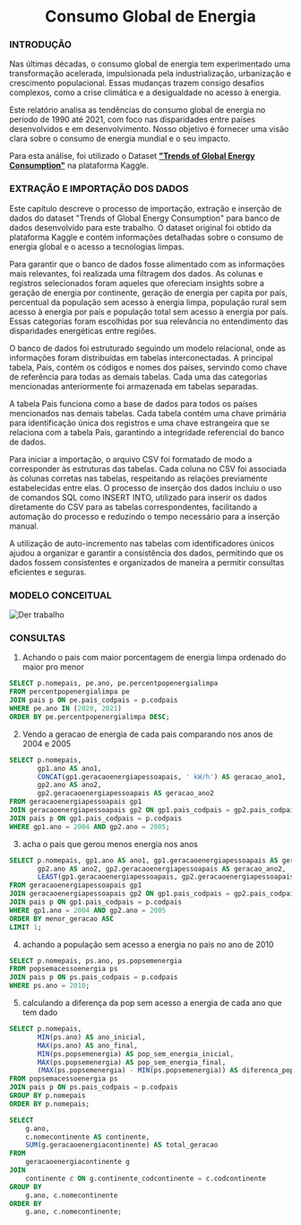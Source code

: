 <h1 align = "center">
  Consumo Global de Energia 
</h1>
 
### INTRODUÇÃO

Nas últimas décadas, o consumo global de energia tem experimentado uma transformação acelerada, impulsionada pela industrialização, urbanização e crescimento populacional. Essas mudanças trazem consigo desafios complexos, como a crise climática e a desigualdade no acesso à energia.
  
Este relatório analisa as tendências do consumo global de energia no período de 1990 até 2021, com foco nas disparidades entre países desenvolvidos e em desenvolvimento. Nosso objetivo é fornecer uma visão clara sobre o consumo de energia mundial e o seu impacto.  

Para esta análise, foi utilizado o Dataset [**"Trends of Global Energy Consumption"**](https://www.kaggle.com/code/abmsayem/trends-of-global-energy-consumption/input) na plataforma Kaggle.

### EXTRAÇÃO E IMPORTAÇÃO DOS DADOS

Este capítulo descreve o processo de importação, extração e inserção de dados do dataset "Trends of Global Energy Consumption" para banco de dados desenvolvido para este trabalho. O dataset original foi obtido da plataforma Kaggle e contém informações detalhadas sobre o consumo de energia global e o acesso a tecnologias limpas.

Para garantir que o banco de dados fosse alimentado com as informações mais relevantes, foi realizada uma filtragem dos dados. As colunas e registros selecionados foram aqueles que ofereciam insights sobre a geração de energia por continente, geração de energia per capita por país, percentual da população sem acesso à energia limpa, população rural sem acesso à energia por país e população total sem acesso à energia por país. Essas categorias foram escolhidas por sua relevância no entendimento das disparidades energéticas entre regiões.

O banco de dados foi estruturado seguindo um modelo relacional, onde as informações foram distribuídas em tabelas interconectadas. A principal tabela, Pais, contém os códigos e nomes dos países, servindo como chave de referência para todas as demais tabelas. Cada uma das categorias mencionadas anteriormente foi armazenada em tabelas separadas.

A tabela Pais funciona como a base de dados para todos os países mencionados nas demais tabelas. Cada tabela contém uma chave primária para identificação única dos registros e uma chave estrangeira que se relaciona com a tabela Pais, garantindo a integridade referencial do banco de dados.

Para iniciar a importação, o arquivo CSV foi formatado de modo a corresponder às estruturas das tabelas. Cada coluna no CSV foi associada às colunas corretas nas tabelas, respeitando as relações previamente estabelecidas entre elas. O processo de inserção dos dados incluiu o uso de comandos SQL como INSERT INTO, utilizado para inserir os dados diretamente do CSV para as tabelas correspondentes, facilitando a automação do processo e reduzindo o tempo necessário para a inserção manual.

A utilização de auto-incremento nas tabelas com identificadores únicos ajudou a organizar e garantir a consistência dos dados, permitindo que os dados fossem consistentes e organizados de maneira a permitir consultas eficientes e seguras. 

### MODELO CONCEITUAL

![Der trabalho ](https://github.com/user-attachments/assets/734f7966-6062-4c24-9fab-7bbb51ee947d)

### CONSULTAS

1. Achando o pais com maior porcentagem de energia limpa ordenado do maior pro menor
```sql
SELECT p.nomepais, pe.ano, pe.percentpopenergialimpa
FROM percentpopenergialimpa pe
JOIN pais p ON pe.pais_codpais = p.codpais
WHERE pe.ano IN (2020, 2021)
ORDER BY pe.percentpopenergialimpa DESC;
```

2. Vendo a geracao de energia de cada pais comparando nos anos de 2004 e 2005

```sql
SELECT p.nomepais, 
       gp1.ano AS ano1, 
       CONCAT(gp1.geracaoenergiapessoapais, ' kW/h') AS geracao_ano1, 
       gp2.ano AS ano2, 
       gp2.geracaoenergiapessoapais AS geracao_ano2
FROM geracaoenergiapessoapais gp1
JOIN geracaoenergiapessoapais gp2 ON gp1.pais_codpais = gp2.pais_codpais
JOIN pais p ON gp1.pais_codpais = p.codpais
WHERE gp1.ano = 2004 AND gp2.ano = 2005;
```

3. acha o pais que gerou menos energia nos anos 

```sql
SELECT p.nomepais, gp1.ano AS ano1, gp1.geracaoenergiapessoapais AS geracao_ano1, 
       gp2.ano AS ano2, gp2.geracaoenergiapessoapais AS geracao_ano2,
       LEAST(gp1.geracaoenergiapessoapais, gp2.geracaoenergiapessoapais) AS menor_geracao
FROM geracaoenergiapessoapais gp1
JOIN geracaoenergiapessoapais gp2 ON gp1.pais_codpais = gp2.pais_codpais
JOIN pais p ON gp1.pais_codpais = p.codpais
WHERE gp1.ano = 2004 AND gp2.ano = 2005
ORDER BY menor_geracao ASC
LIMIT 1;
```

4. achando a população sem acesso a energia no pais no ano de 2010

```sql
SELECT p.nomepais, ps.ano, ps.popsemenergia
FROM popsemacessoenergia ps
JOIN pais p ON ps.pais_codpais = p.codpais
WHERE ps.ano = 2010;
```

5. calculando a diferença da pop sem acesso a energia de cada ano que tem dado

```sql
SELECT p.nomepais, 
       MIN(ps.ano) AS ano_inicial, 
       MAX(ps.ano) AS ano_final,
       MIN(ps.popsemenergia) AS pop_sem_energia_inicial,
       MAX(ps.popsemenergia) AS pop_sem_energia_final,
       (MAX(ps.popsemenergia) - MIN(ps.popsemenergia)) AS diferenca_popsemenergia
FROM popsemacessoenergia ps
JOIN pais p ON ps.pais_codpais = p.codpais
GROUP BY p.nomepais
ORDER BY p.nomepais;                           

SELECT 
    g.ano,
    c.nomecontinente AS continente,
    SUM(g.geracaoenergiacontinente) AS total_geracao
FROM 
    geracaoenergiacontinente g
JOIN 
    continente c ON g.continente_codcontinente = c.codcontinente
GROUP BY 
    g.ano, c.nomecontinente
ORDER BY 
    g.ano, c.nomecontinente;
```